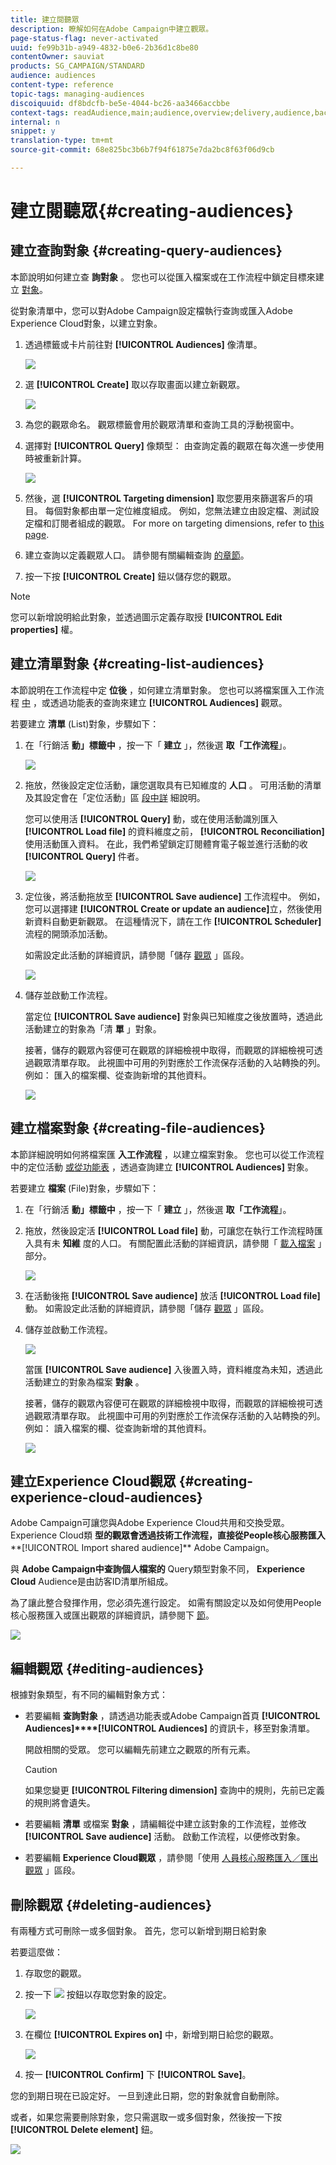 ```yaml
---
title: 建立閱聽眾
description: 瞭解如何在Adobe Campaign中建立觀眾。
page-status-flag: never-activated
uuid: fe99b31b-a949-4832-b0e6-2b36d1c8be80
contentOwner: sauviat
products: SG_CAMPAIGN/STANDARD
audience: audiences
content-type: reference
topic-tags: managing-audiences
discoiquuid: df8bdcfb-be5e-4044-bc26-aa3466accbbe
context-tags: readAudience,main;audience,overview;delivery,audience,back
internal: n
snippet: y
translation-type: tm+mt
source-git-commit: 68e825bc3b6b7f94f61875e7da2bc8f63f06d9cb

---
```



# 建立閱聽眾{#creating-audiences}

## 建立查詢對象 {#creating-query-audiences}

本節說明如何建立查 **詢對象** 。 您也可以從匯入檔案或在工作流程中鎖定目標來建立 [對象](../../automating/using/get-started-workflows.md)。

從對象清單中，您可以對Adobe Campaign設定檔執行查詢或匯入Adobe Experience Cloud對象，以建立對象。

1. 透過標籤或卡片前往對 **[!UICONTROL Audiences]** 像清單。

   ![](assets/audiences_query_1.png)

1. 選 **[!UICONTROL Create]** 取以存取畫面以建立新觀眾。

   ![](assets/audiences_query.png)

1. 為您的觀眾命名。 觀眾標籤會用於觀眾清單和查詢工具的浮動視窗中。
1. 選擇對 **[!UICONTROL Query]** 像類型： 由查詢定義的觀眾在每次進一步使用時被重新計算。

   ![](assets/audience_type_selection.png)

1. 然後，選 **[!UICONTROL Targeting dimension]** 取您要用來篩選客戶的項目。 每個對象都由單一定位維度組成。 例如，您無法建立由設定檔、測試設定檔和訂閱者組成的觀眾。 For more on targeting dimensions, refer to [this page](../../automating/using/query.md#targeting-dimensions-and-resources).
1. 建立查詢以定義觀眾人口。 請參閱有關編輯查詢 [的章節](../../automating/using/editing-queries.md)。
1. 按一下按 **[!UICONTROL Create]** 鈕以儲存您的觀眾。

>[!NOTE]
>
>您可以新增說明給此對象，並透過圖示定義存取授 **[!UICONTROL Edit properties]** 權。

## 建立清單對象 {#creating-list-audiences}

本節說明在工作流程中定 **位後** ，如何建立清單對象。 您也可以將檔案匯入工作流程 [中](../../automating/using/get-started-workflows.md) ，或透過功能表的查詢來建立 **[!UICONTROL Audiences]** 觀眾。

若要建立 **清單** (List)對象，步驟如下：

1. 在「行銷活 **動」標籤中** ，按一下「 **建立** 」，然後選 **取「工作流程**」。

   ![](assets/audiences_list_1.png)

1. 拖放，然後設定定位活動，讓您選取具有已知維度的 **人口** 。 可用活動的清單及其設定會在「定位活動」區 [段中詳](../../automating/using/about-targeting-activities.md) 細說明。

   您可以使用活 **[!UICONTROL Query]** 動，或在使用活動識別匯入 **[!UICONTROL Load file]** 的資料維度之前， **[!UICONTROL Reconciliation]** 使用活動匯入資料。 在此，我們希望鎖定訂閱體育電子報並進行活動的收 **[!UICONTROL Query]** 件者。

   ![](assets/audiences_list_2.png)

1. 定位後，將活動拖放至 **[!UICONTROL Save audience]** 工作流程中。 例如，您可以選擇建 **[!UICONTROL Create or update an audience]**&#x200B;立，然後使用新資料自動更新觀眾。 在這種情況下，請在工作 **[!UICONTROL Scheduler]** 流程的開頭添加活動。

   如需設定此活動的詳細資訊，請參閱「儲存 [觀眾](../../automating/using/save-audience.md) 」區段。

   ![](assets/audiences_list_3.png)

1. 儲存並啟動工作流程。

   當定位 **[!UICONTROL Save audience]** 對象與已知維度之後放置時，透過此活動建立的對象為「清 **單** 」對象。

   接著，儲存的觀眾內容便可在觀眾的詳細檢視中取得，而觀眾的詳細檢視可透過觀眾清單存取。 此視圖中可用的列對應於工作流保存活動的入站轉換的列。 例如： 匯入的檔案欄、從查詢新增的其他資料。

   ![](assets/audiences_list_4.png)

## 建立檔案對象 {#creating-file-audiences}

本節詳細說明如何將檔案匯 **入工作流程** ，以建立檔案對象。 您也可以從工作流程中的定位活動 [或從功能表](../../automating/using/get-started-workflows.md) ，透過查詢建立 **[!UICONTROL Audiences]** 對象。

若要建立 **檔案** (File)對象，步驟如下：

1. 在「行銷活 **動」標籤中** ，按一下「 **建立** 」，然後選 **取「工作流程**」。
1. 拖放，然後設定活 **[!UICONTROL Load file]** 動，可讓您在執行工作流程時匯入具有未 **知維** 度的人口。 有關配置此活動的詳細資訊，請參閱「 [載入檔案](../../automating/using/load-file.md) 」部分。

   ![](assets/audience_files_1.png)

1. 在活動後拖 **[!UICONTROL Save audience]** 放活 **[!UICONTROL Load file]** 動。 如需設定此活動的詳細資訊，請參閱「儲存 [觀眾](../../automating/using/save-audience.md) 」區段。
1. 儲存並啟動工作流程。

   ![](assets/audience_files_2.png)

   當匯 **[!UICONTROL Save audience]** 入後置入時，資料維度為未知，透過此活動建立的對象為檔案 **對象** 。

   接著，儲存的觀眾內容便可在觀眾的詳細檢視中取得，而觀眾的詳細檢視可透過觀眾清單存取。 此視圖中可用的列對應於工作流保存活動的入站轉換的列。 例如： 讀入檔案的欄、從查詢新增的其他資料。

   ![](assets/audience_files_3.png)

## 建立Experience Cloud觀眾 {#creating-experience-cloud-audiences}

Adobe Campaign可讓您與Adobe Experience Cloud共用和交換受眾。 Experience Cloud類 **型的觀眾會透過技術工作流程，直接從People核心服務匯入****[!UICONTROL Import shared audience]** Adobe Campaign。

與 **Adobe Campaign中查詢個人檔案的** Query類型對象不同， **Experience Cloud** Audience是由訪客ID清單所組成。

為了讓此整合發揮作用，您必須先進行設定。 如需有關設定以及如何使用People核心服務匯入或匯出觀眾的詳細資訊，請參閱下 [節](../../integrating/using/sharing-audiences-with-audience-manager-or-people-core-service.md)。

![](assets/audience_peoplecore.png)

## 編輯觀眾 {#editing-audiences}

根據對象類型，有不同的編輯對象方式：

* 若要編輯 **查詢對象** ，請透過功能表或Adobe Campaign首頁 **[!UICONTROL Audiences]****[!UICONTROL Audiences]** 的資訊卡，移至對象清單。

   開啟相關的受眾。 您可以編輯先前建立之觀眾的所有元素。

   >[!CAUTION]
   >
   >如果您變更 **[!UICONTROL Filtering dimension]** 查詢中的規則，先前已定義的規則將會遺失。

* 若要編輯 **清單** 或檔案 **對象** ，請編輯從中建立該對象的工作流程，並修改 **[!UICONTROL Save audience]** 活動。 啟動工作流程，以便修改對象。
* 若要編輯 **Experience Cloud觀眾** ，請參閱「使用 [人員核心服務匯入／匯出觀眾](../../integrating/using/sharing-audiences-with-audience-manager-or-people-core-service.md) 」區段。

## 刪除觀眾 {#deleting-audiences}

有兩種方式可刪除一或多個對象。 首先，您可以新增到期日給對象

若要這麼做：

1. 存取您的觀眾。
1. 按一下 ![](assets/edit_darkgrey-24px.png) 按鈕以存取您對象的設定。

   ![](assets/audience_delete_2.png)

1. 在欄位 **[!UICONTROL Expires on]** 中，新增到期日給您的觀眾。

   ![](assets/audience_delete_3.png)

1. 按一 **[!UICONTROL Confirm]** 下 **[!UICONTROL Save]**。

您的到期日現在已設定好。 一旦到達此日期，您的對象就會自動刪除。

或者，如果您需要刪除對象，您只需選取一或多個對象，然後按一下按 **[!UICONTROL Delete element]** 鈕。

![](assets/audience_delete_1.png)


